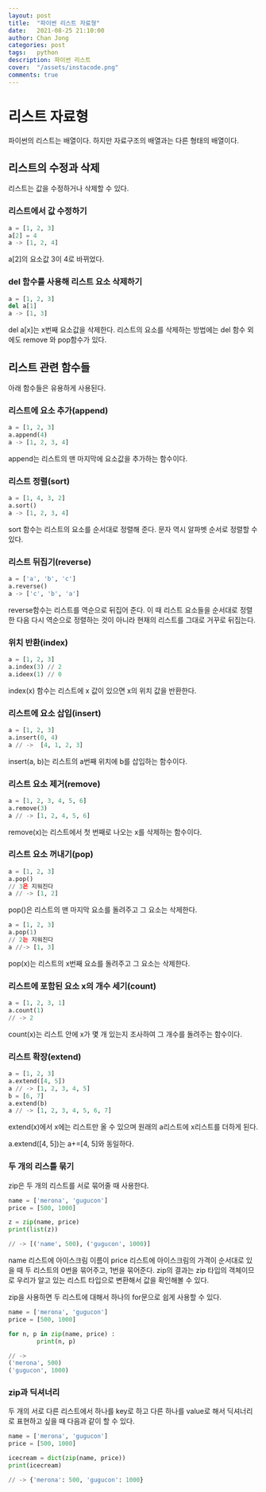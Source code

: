 ```yaml
---
layout: post
title:  "파이썬 리스트 자료형"
date:   2021-08-25 21:10:00
author: Chan Jong
categories: post
tags:	python
description: 파이썬 리스트
cover:  "/assets/instacode.png"
comments: true
---
```

# 리스트 자료형

파이썬의 리스트는 배열이다. 하지만 자료구조의 배열과는 다른 형태의 배열이다.

## 리스트의 수정과 삭제

리스트는 값을 수정하거나 삭제할 수 있다.

### 리스트에서 값 수정하기

```python
a = [1, 2, 3]
a[2] = 4
a -> [1, 2, 4]
```

a[2]의 요소값 3이 4로 바뀌었다.

### del 함수를 사용해 리스트 요소 삭제하기

```python
a = [1, 2, 3]
del a[1]
a -> [1, 3]
```

del a[x]는 x번째 요소값을 삭제한다. 리스트의 요소를 삭제하는 방법에는 del 함수 외에도  remove 와 pop함수가 있다.

## 리스트 관련 함수들

아래 함수들은 유용하게 사용된다.

### 리스트에 요소 추가(append)

```python
a = [1, 2, 3]
a.append(4)
a -> [1, 2, 3, 4]
```

append는 리스트의 맨 마지막에 요소값을 추가하는 함수이다.

### 리스트 정렬(sort)

```python
a = [1, 4, 3, 2]
a.sort()
a -> [1, 2, 3, 4]
```

sort 함수는 리스트의 요소를 순서대로 정렬해 준다. 문자 역시 알파벳 순서로 정렬할 수 있다.

### 리스트 뒤집기(reverse)

```python
a = ['a', 'b', 'c']
a.reverse()
a -> ['c', 'b', 'a']
```

reverse함수는 리스트를 역순으로 뒤집어 준다. 이 때 리스트 요소들을 순서대로 정렬한 다음 다시 역순으로 정렬하는 것이 아니라 현재의 리스트를 그대로 거꾸로 뒤집는다.

### 위치 반환(index)

```python
a = [1, 2, 3]
a.index(3) // 2
a.ideex(1) // 0
```

index(x) 함수는 리스트에 x 값이 있으면 x의 위치 값을 반환한다.

### 리스트에 요소 삽입(insert)

```python
a = [1, 2, 3]
a.insert(0, 4)
a // ->  [4, 1, 2, 3]
```

insert(a, b)는 리스트의 a번째 위치에 b를 삽입하는 함수이다.

### 리스트 요소 제거(remove)

```python
a = [1, 2, 3, 4, 5, 6]
a.remove(3)
a // -> [1, 2, 4, 5, 6]
```

remove(x)는 리스트에서 첫 번째로 나오는 x를 삭제하는 함수이다.

### 리스트 요소 꺼내기(pop)

```python
a = [1, 2, 3]
a.pop()
// 3은 지워진다
a // -> [1, 2]
```

pop()은 리스트의 맨 마지막 요소를 돌려주고 그 요소는 삭제한다.

```python
a = [1, 2, 3]
a.pop(1)
// 2는 지워진다
a //-> [1, 3]
```

pop(x)는 리스트의 x번째 요쇼를 돌려주고 그 요소는 삭제한다.

### 리스트에 포함된 요소 x의 개수 세기(count)

```python
a = [1, 2, 3, 1]
a.count(1)
// -> 2
```

count(x)는 리스트 안에 x가 몇 개 있는지 조사하여 그 개수를 돌려주는 함수이다.

### 리스트 확장(extend)

```python
a = [1, 2, 3]
a.extend([4, 5])
a // -> [1, 2, 3, 4, 5]
b = [6, 7]
a.extend(b)
a // -> [1, 2, 3, 4, 5, 6, 7]
```

extend(x)에서 x에는 리스트만 올 수 있으며 원래의 a리스트에 x리스트를 더하게 된다.

a.extend([4, 5])는 a+=[4, 5]와 동일하다.

### 두 개의 리스틀 묶기

zip은 두 개의 리스트를 서로 묶어줄 때 사용한다.

```python
name = ['merona', 'gugucon']
price = [500, 1000]

z = zip(name, price)
print(list(z))

// -> [('name', 500), ('gugucon', 1000)]
```

name 리스트에 아이스크림 이름이 price 리스트에 아이스크림의 가격이 순서대로 있을 때 두 리스트의 0번을 묶어주고, 1번을 묶어준다. zip의 결과는 zip 타입의 객체이므로 우리가 알고 있는 리스트 타입으로 변환해서 값을 확인해볼 수 있다.

zip을 사용하면 두 리스트에 대해서 하나의 for문으로 쉽게 사용할 수 있다.

```python
name = ['merona', 'gugucon']
price = [500, 1000]

for n, p in zip(name, price) :
		print(n, p)

// ->
('merona', 500)
('gugucon', 1000)
```

### zip과 딕셔너리

두 개의 서로 다른 리스트에서 하나를 key로 하고 다른 하나를 value로 해서 딕셔너리로 표현하고 싶을 때 다음과 같이 할 수 있다.

```python
name = ['merona', 'gugucon']
price = [500, 1000]

icecream = dict(zip(name, price))
print(icecream)

// -> {'merona': 500, 'gugucon': 1000}
```